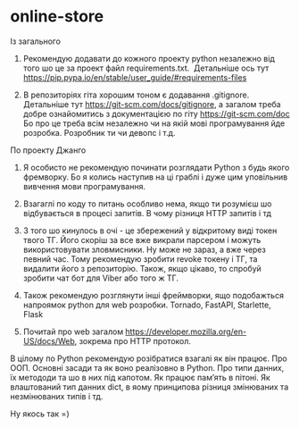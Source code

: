 # online-store

Із загального

1. Рекомендую додавати до кожного проекту python незалежно від того шо це за проект файл requirements.txt.  Детальніше ось тут <https://pip.pypa.io/en/stable/user_guide/#requirements-files>

2. В репозиторіях гіта хорошим тоном є додавання .gitignore. Детальніше тут <https://git-scm.com/docs/gitignore>, а загалом треба добре ознайомитись з документацією по гіту <https://git-scm.com/doc>
Бо про це треба всім незалежно чи на якій мові програмування йде розробка. Розробник ти чи девопс і т.д.

По проекту Джанго

1. Я особисто не рекомендую починати розглядати Python з будь якого фремворку. Бо я колись наступив на ці граблі і дуже цим уповільнив вивчення мови програмування.

2. Взагаглі по коду то питань особливо нема, якщо ти розумієш шо відбувається в процесі запитів. В чому різниця HTTP запитів і тд
3. З того шо кинулось в очі - це збережений у відкритому виді токен твого ТГ. Його скоріш за все вже викрали парсером і можуть використовувати зловмисники. Ну може не зараз, а вже через певний час. Тому рекомендую зробити revoke токену і ТГ, та видалити його з репозиторію.
Також, якщо цікаво, то спробуй зробити чат бот для Viber або того ж ТГ.
4. Також рекомендую розглянути інші фреймворки, ящо подобажться напроямок python для web розробки. Tornado, FastAPI, Starlette, Flask
5. Почитай про web загалом <https://developer.mozilla.org/en-US/docs/Web>, зокрема про HTTP протокол.

В цілому по Python рекомендую розібратися взагалі як він працює. Про ООП. Основні засади та як воно реалізовно в Python. Про типи данних, їх метододи та шо в них під капотом. Як працює памʼять в пітоні. Як влаштований тип данних dict, в яому принципова різниця змінюваних та незмінюваних типів і тд.

Ну якось так =)
